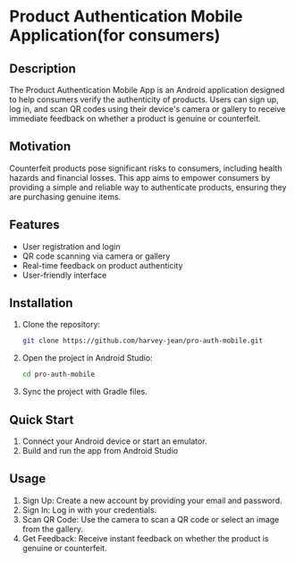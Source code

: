 # Product Authentication Mobile Application(for consumers)

## Description
The Product Authentication Mobile App is an Android application designed to help consumers verify the authenticity of products. Users can sign up, log in, and scan QR codes using their device's camera or gallery to receive immediate feedback on whether a product is genuine or counterfeit.

## Motivation
Counterfeit products pose significant risks to consumers, including health hazards and financial losses. This app aims to empower consumers by providing a simple and reliable way to authenticate products, ensuring they are purchasing genuine items.

## Features
- User registration and login
- QR code scanning via camera or gallery
- Real-time feedback on product authenticity
- User-friendly interface

## Installation
1. Clone the repository:
   ```sh
   git clone https://github.com/harvey-jean/pro-auth-mobile.git
   ```

2. Open the project in Android Studio:
   ```sh
   cd pro-auth-mobile
   ```

3. Sync the project with Gradle files.

## Quick Start
1. Connect your Android device or start an emulator.
2. Build and run the app from Android Studio

## Usage
1. Sign Up: Create a new account by providing your email and password.
2. Sign In: Log in with your credentials.
3. Scan QR Code: Use the camera to scan a QR code or select an image from the gallery.
4. Get Feedback: Receive instant feedback on whether the product is genuine or counterfeit.